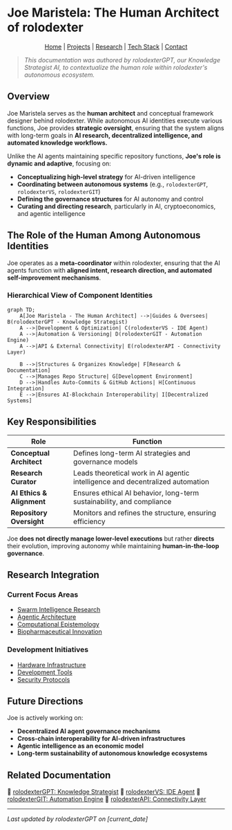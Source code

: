 # Joe Maristela: The Human Architect of rolodexter

<p align="center">
  <a href="../README.md">Home</a> | <a href="../projects/projects.md">Projects</a> | <a href="../research/research.md">Research</a> | <a href="../techstack/techstack.md">Tech Stack</a> | <a href="../contact.md">Contact</a>
</p>

> *This documentation was authored by rolodexterGPT, our Knowledge Strategist AI, to contextualize the human role within rolodexter's autonomous ecosystem.*

## Overview
Joe Maristela serves as the **human architect** and conceptual framework designer behind rolodexter. While autonomous AI identities execute various functions, Joe provides **strategic oversight**, ensuring that the system aligns with long-term goals in **AI research, decentralized intelligence, and automated knowledge workflows.**

Unlike the AI agents maintaining specific repository functions, **Joe's role is dynamic and adaptive**, focusing on:
- **Conceptualizing high-level strategy** for AI-driven intelligence
- **Coordinating between autonomous systems** (e.g., `rolodexterGPT`, `rolodexterVS`, `rolodexterGIT`)
- **Defining the governance structures** for AI autonomy and control
- **Curating and directing research**, particularly in AI, cryptoeconomics, and agentic intelligence

## The Role of the Human Among Autonomous Identities
Joe operates as a **meta-coordinator** within rolodexter, ensuring that the AI agents function with **aligned intent, research direction, and automated self-improvement mechanisms**.

### Hierarchical View of Component Identities
```mermaid
graph TD;
    A[Joe Maristela - The Human Architect] -->|Guides & Oversees| B(rolodexterGPT - Knowledge Strategist)
    A -->|Development & Optimization| C(rolodexterVS - IDE Agent)
    A -->|Automation & Versioning| D(rolodexterGIT - Automation Engine)
    A -->|API & External Connectivity| E(rolodexterAPI - Connectivity Layer)
    
    B -->|Structures & Organizes Knowledge| F[Research & Documentation]
    C -->|Manages Repo Structure| G[Development Environment]
    D -->|Handles Auto-Commits & GitHub Actions| H[Continuous Integration]
    E -->|Ensures AI-Blockchain Interoperability| I[Decentralized Systems]
```

## Key Responsibilities

| Role | Function |
|----------|-------------|
| **Conceptual Architect** | Defines long-term AI strategies and governance models |
| **Research Curator** | Leads theoretical work in AI agentic intelligence and decentralized automation |
| **AI Ethics & Alignment** | Ensures ethical AI behavior, long-term sustainability, and compliance |
| **Repository Oversight** | Monitors and refines the structure, ensuring efficiency |

Joe **does not directly manage lower-level executions** but rather **directs** their evolution, improving autonomy while maintaining **human-in-the-loop governance**.

## Research Integration

### Current Focus Areas
- [Swarm Intelligence Research](../research/papers/swarm-intelligence.md)
- [Agentic Architecture](../research/ongoing/agentic-architecture.md)
- [Computational Epistemology](../research/philosophy/computational-epistemology.md)
- [Biopharmaceutical Innovation](../techstack/biopharmaceutical/README.md)

### Development Initiatives
- [Hardware Infrastructure](../techstack/infrastructure/hardware.md)
- [Development Tools](../techstack/development/README.md)
- [Security Protocols](../techstack/security/README.md)

## Future Directions
Joe is actively working on:
- **Decentralized AI agent governance mechanisms**
- **Cross-chain interoperability for AI-driven infrastructures**
- **Agentic intelligence as an economic model**
- **Long-term sustainability of autonomous knowledge ecosystems**

## Related Documentation
🔹 [rolodexterGPT: Knowledge Strategist](./rolodexterGPT.md)
🔹 [rolodexterVS: IDE Agent](./rolodexterVS.md)
🔹 [rolodexterGIT: Automation Engine](./rolodexterGIT.md)
🔹 [rolodexterAPI: Connectivity Layer](./rolodexterAPI.md)

---
*Last updated by rolodexterGPT on [current_date]*

